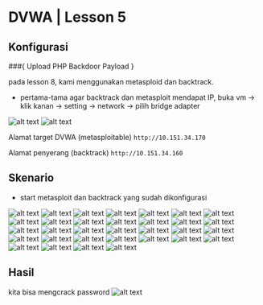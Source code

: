 # DVWA | Lesson 5
## Konfigurasi

###{ Upload PHP Backdoor Payload }

pada lesson 8, kami menggunakan metasploid dan backtrack.

- pertama-tama agar backtrack dan metasploit mendapat IP, buka vm -> klik kanan -> setting -> network -> pilih bridge adapter

![alt text](./backtrack.PNG)
![alt text](./metasploit.PNG)

Alamat target DVWA (metasploitable) 
`http://10.151.34.170`

Alamat penyerang (backtrack)
`http://10.151.34.160`


## Skenario

- start metasploit dan backtrack yang sudah dikonfigurasi

![alt text](./1.PNG)
![alt text](./2.PNG)
![alt text](./3.PNG)
![alt text](./4.PNG)
![alt text](./5.PNG)
![alt text](./6.PNG)
![alt text](./7.PNG)
![alt text](./8.PNG)
![alt text](./9.PNG)
![alt text](./10.PNG)
![alt text](./11.PNG)
![alt text](./12.PNG)
![alt text](./13.PNG)
![alt text](./14.PNG)
![alt text](./15.PNG)
![alt text](./16.PNG)
![alt text](./17.PNG)
![alt text](./18.PNG)
![alt text](./19.PNG)
![alt text](./20.PNG)
![alt text](./21.PNG)
![alt text](./22.PNG)
![alt text](./23.PNG)
![alt text](./24.PNG)
![alt text](./25.PNG)
![alt text](./26.PNG)
![alt text](./27.PNG)
![alt text](./28.PNG)
![alt text](./29.PNG)
![alt text](./30.PNG)
![alt text](./31.PNG)
![alt text](./32.PNG)




## Hasil
kita bisa mengcrack password 
![alt text](./sukses.PNG)
